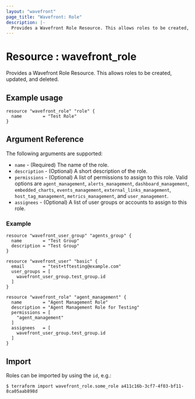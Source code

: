 ```yaml
---
layout: "wavefront"
page_title: "Wavefront: Role"
description: |-
  Provides a Wavefront Role Resource. This allows roles to be created, updated, and deleted.
---
```


# Resource : wavefront_role

Provides a Wavefront Role Resource. This allows roles to be created, updated, and deleted.

## Example usage

```hcl
resource "wavefront_role" "role" {
  name        = "Test Role"
}
```

## Argument Reference

The following arguments are supported:

* `name` - (Required) The name of the role.
* `description` - (Optional) A short description of the role.
* `permissions` - (Optional) A list of permissions to assign to this role. Valid options are 
`agent_management`, `alerts_management`, `dashboard_management`, `embedded_charts`, `events_management`, `external_links_management`,
`host_tag_management`, `metrics_management`, and `user_management`.
* `assignees` - (Optional) A list of user groups or accounts to assign to this role. 


### Example

```hcl
resource "wavefront_user_group" "agents_group" {
  name        = "Test Group"
  description = "Test Group"
}

resource "wavefront_user" "basic" {
  email       = "test+tftesting@example.com"
  user_groups = [
    wavefront_user_group.test_group.id
  ]
}

resource "wavefront_role" "agent_management" {
  name        = "Agent Management Role"
  description = "Agent Management Role for Testing"
  permissions = [
    "agent_management"
  ]
  assignees   = [
    wavefront_user_group.test_group.id
  ]
}
```

## Import

Roles can be imported by using the `id`, e.g.:

```
$ terraform import wavefront_role.some_role a411c16b-3cf7-4f03-bf11-8ca05aab898d
```
